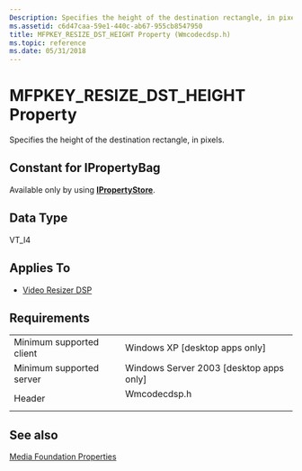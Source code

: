 ```yaml
---
Description: Specifies the height of the destination rectangle, in pixels.
ms.assetid: c6d47caa-59e1-440c-ab67-955cb8547950
title: MFPKEY_RESIZE_DST_HEIGHT Property (Wmcodecdsp.h)
ms.topic: reference
ms.date: 05/31/2018
---
```


# MFPKEY\_RESIZE\_DST\_HEIGHT Property

Specifies the height of the destination rectangle, in pixels.

## Constant for IPropertyBag

Available only by using [**IPropertyStore**](https://msdn.microsoft.com/library/Bb761474(v=VS.85).aspx).

## Data Type

VT\_I4

## Applies To

-   [Video Resizer DSP](videoresizer.md)

## Requirements



|                                     |                                                                                         |
|-------------------------------------|-----------------------------------------------------------------------------------------|
| Minimum supported client<br/> | Windows XP \[desktop apps only\]<br/>                                             |
| Minimum supported server<br/> | Windows Server 2003 \[desktop apps only\]<br/>                                    |
| Header<br/>                   | <dl> <dt>Wmcodecdsp.h</dt> </dl> |



## See also

<dl> <dt>

[Media Foundation Properties](media-foundation-properties.md)
</dt> </dl>

 

 




